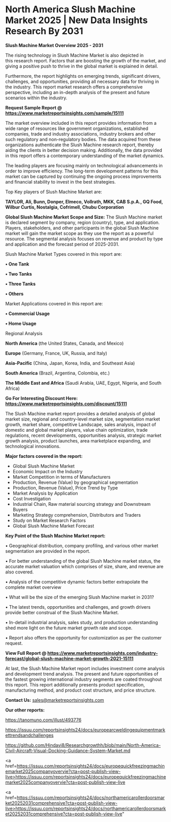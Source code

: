 # North America Slush Machine Market 2025 | New Data Insights Research By 2031

<Strong> Slush Machine Market Overview 2025 - 2031</strong>

The rising technology in Slush Machine Market is also depicted in this research report. Factors that are boosting the growth of the market, and giving a positive push to thrive in the global market is explained in detail.

Furthermore, the report highlights on emerging trends, significant drivers, challenges, and opportunities, providing all necessary data for thriving in the industry. This report market research offers a comprehensive perspective, including an in-depth analysis of the present and future scenarios within the industry.

<strong>Request Sample Report @ <a href=https://www.marketreportsinsights.com/sample/15111>https://www.marketreportsinsights.com/sample/15111</a></strong>

The market overview included in this report provides information from a wide range of resources like government organizations, established companies, trade and industry associations, industry brokers and other such regulatory and non-regulatory bodies. The data acquired from these organizations authenticate the Slush Machine research report, thereby aiding the clients in better decision making. Additionally, the data provided in this report offers a contemporary understanding of the market dynamics.

The leading players are focusing mainly on technological advancements in order to improve efficiency. The long-term development patterns for this market can be captured by continuing the ongoing process improvements and financial stability to invest in the best strategies.

Top Key players of Slush Machine Market are:

<strong>TAYLOR, Ali, Bunn, Donper, Elmeco, Vollrath, MKK, CAB S.p.A., GQ Food, Wilbur Curtis, Nostalgia, Cofrimell, Chubu Corporation</strong>

<strong><b>Global Slush Machine Market Scope and Size:</b></strong>
The Slush Machine market is declared segment by company, region (country), type, and application. Players, stakeholders, and other participants in the global Slush Machine market will gain the market scope as they use the report as a powerful resource. The segmental analysis focuses on revenue and product by type and application and the forecast period of 2025-2031.

Slush Machine Market Types covered in this report are:

<strong>• One Tank

• Two Tanks

• Three Tanks

• Others</strong>

Market Applications covered in this report are:

<strong>• Commercial Usage

• Home Usage</strong> 

Regional Analysis

<strong>North America</strong> (the United States, Canada, and Mexico)

<strong>Europe</strong> (Germany, France, UK, Russia, and Italy)

<strong>Asia-Pacific</strong> (China, Japan, Korea, India, and Southeast Asia)

<strong>South America</strong> (Brazil, Argentina, Colombia, etc.)

<strong>The Middle East and Africa</strong> (Saudi Arabia, UAE, Egypt, Nigeria, and South Africa)

<strong>Go For Interesting Discount Here: <a href=https://www.marketreportsinsights.com/discount/15111>https://www.marketreportsinsights.com/discount/15111</a></strong>

The Slush Machine market report provides a detailed analysis of global market size, regional and country-level market size, segmentation market growth, market share, competitive Landscape, sales analysis, impact of domestic and global market players, value chain optimization, trade regulations, recent developments, opportunities analysis, strategic market growth analysis, product launches, area marketplace expanding, and technological innovations.

<strong><b>Major factors covered in the report:</b></strong>
<ul>
  <li>Global Slush Machine Market </li>
  <li>Economic Impact on the Industry</li>
  <li>Market Competition in terms of Manufacturers</li>
  <li>Production, Revenue (Value) by geographical segmentation</li>
  <li>Production, Revenue (Value), Price Trend by Type</li>
  <li>Market Analysis by Application</li>
  <li>Cost Investigation</li>
  <li>Industrial Chain, Raw material sourcing strategy and Downstream Buyers</li>
  <li>Marketing Strategy comprehension, Distributors and Traders</li>
  <li>Study on Market Research Factors</li>
  <li>Global Slush Machine Market Forecast</li>
</ul>

<strong><b>Key Point of the Slush Machine Market report:</b></strong>

• Geographical distribution, company profiling, and various other market segmentation are provided in the report.

• For better understanding of the global Slush Machine market status, the accurate market valuation which comprises of size, share, and revenue are also covered.

• Analysis of the competitive dynamic factors better extrapolate the complete market overview

• What will be the size of the emerging Slush Machine market in 2031?

• The latest trends, opportunities and challenges, and growth drivers provide better construal of the Slush Machine Market.

• In-detail industrial analysis, sales study, and production understanding shed more light on the future market growth rate and scope.

• Report also offers the opportunity for customization as per the customer request.

<strong><b>View Full Report @ <a href=https://www.marketreportsinsights.com/industry-forecast/global-slush-machine-market-growth-2021-15111>https://www.marketreportsinsights.com/industry-forecast/global-slush-machine-market-growth-2021-15111</a></b></strong>


At last, the Slush Machine Market report includes investment come analysis and development trend analysis. The present and future opportunities of the fastest growing international industry segments are coated throughout this report. This report additionally presents product specification, manufacturing method, and product cost structure, and price structure.

<strong>Contact Us:</strong>
sales@marketreportsinsights.com

<strong>Our other reports:</strong>

<a href=https://tanomuno.com/illust/493776>https://tanomuno.com/illust/493776</a>

<a href=https://issuu.com/reportsinsights24/docs/europearcweldingequipmentmarkettrendsandchallenges>https://issuu.com/reportsinsights24/docs/europearcweldingequipmentmarkettrendsandchallenges</a>

<a href=https://github.com/Hindavi8/Researchgrowthh/blob/main/North-America-Civil-Aircraft-Visual-Docking-Guidance-System-Market.md>https://github.com/Hindavi8/Researchgrowthh/blob/main/North-America-Civil-Aircraft-Visual-Docking-Guidance-System-Market.md</a>

<a href=https://issuu.com/reportsinsights24/docs/europequickfreezingmachinemarket2025companyovervie?cta=post-publish-view-live>https://issuu.com/reportsinsights24/docs/europequickfreezingmachinemarket2025companyovervie?cta=post-publish-view-live</a>

<a href=https://issuu.com/reportsinsights24/docs/northamericarollerdoorsmarket20252031comprehensive?cta=post-publish-view-live>https://issuu.com/reportsinsights24/docs/northamericarollerdoorsmarket20252031comprehensive?cta=post-publish-view-live</a>"
